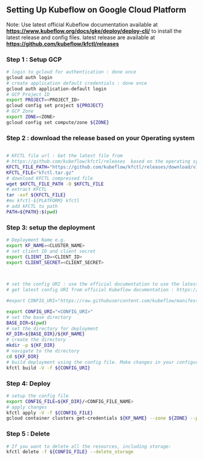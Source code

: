 ## Setting Up Kubeflow on Google Cloud Platform 

Note: Use latest official Kubeflow documentation available at **https://www.kubeflow.org/docs/gke/deploy/deploy-cli/** to install the latest release and config files.
latest release are available at **https://github.com/kubeflow/kfctl/releases**

### Step 1 : Setup GCP 

```bash
# login to gcloud for authentication : done once
gcloud auth login
# create application default credentials : done once
gcloud auth application-default login
# GCP Project ID
export PROJECT=<PROJECT_ID>
gcloud config set project ${PROJECT}
# GCP Zone
export ZONE=<ZONE>
gcloud config set compute/zone ${ZONE}
```

### Step 2 : download the release based on your Operating system


```bash

# KFCTL file url : Get the latest file from 
# https://github.com/kubeflow/kfctl/releases  based on the operating system
KFCTL_FILE_PATH="https://github.com/kubeflow/kfctl/releases/download/v1.0.2/kfctl_v1.0.2-0-ga476281_linux.tar.gz"
KFCTL_FILE="kfctl.tar.gz"
# download KFCTL compressed file
wget $KFCTL_FILE_PATH -O $KFCTL_FILE
# extract KFCTL
tar -xvf ${KFCTL_FILE}
#mv kfctl-${PLATFORM} kfctl
# add kFCTL to path
PATH=${PATH}:$(pwd)
```
### Step 3: setup the deployment

```bash
# Deployment Name e.g. 
export KF_NAME=<CLUSTER_NAME>
# set client ID and client secret
export CLIENT_ID=<CLIENT_ID>
export CLIENT_SECRET=<CLIENT_SECRET>


	
# set the config URI : use the official documentation to use the latest config file
# get latest config URI from official Kubeflow documentation : https://www.kubeflow.org/docs/gke/deploy/deploy-cli/

#export CONFIG_URI="https://raw.githubusercontent.com/kubeflow/manifests/v1.0-branch/kfdef/kfctl_gcp_iap.v1.0.2.yaml"

export CONFIG_URI="<CONFIG_URI>"
# set the base directory	
BASE_DIR=$(pwd)
# set the directory for deployment
KF_DIR=${BASE_DIR}/${KF_NAME}
# create the directory
mkdir -p ${KF_DIR}
# navigate to the directory
cd ${KF_DIR}
# build deployment using the config file. Make changes in your configuration if needed
kfctl build -V -f ${CONFIG_URI}

```
### Step 4: Deploy
```bash
# setup the config file
export CONFIG_FILE=${KF_DIR}/<CONFIG_FILE_NAME>
# apply changes
kfctl apply -V -f ${CONFIG_FILE}
gcloud container clusters get-credentials ${KF_NAME} --zone ${ZONE} --project ${PROJECT}
```
### Step 5 : Delete 

```bash
# If you want to delete all the resources, including storage:
kfctl delete -f ${CONFIG_FILE} --delete_storage
```
